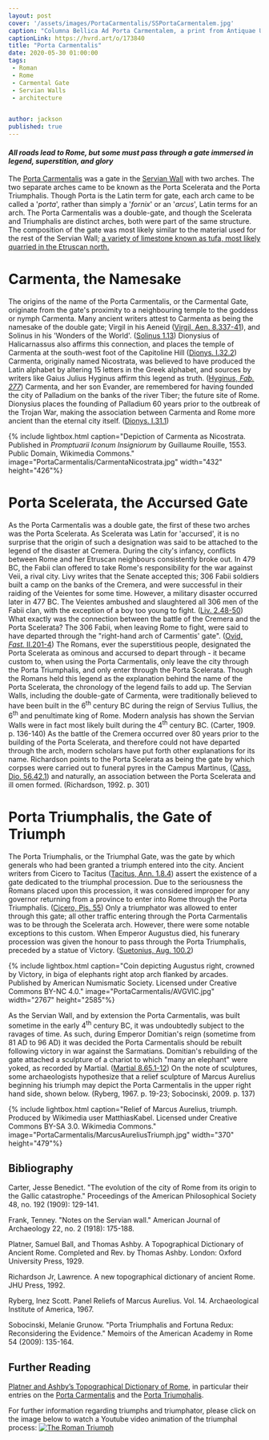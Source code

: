 ```yaml
---
layout: post
cover: '/assets/images/PortaCarmentalis/SSPortaCarmentalem.jpg'
caption: "Columna Bellica Ad Porta Carmentalem, a print from Antiquae Urbis Splendor. Giacomo Lauro, Rome, 1641. Object no. M24967.24, Harvard Art Museums/Fogg Museum, Gift of Max Falk."
captionLink: https://hvrd.art/o/173840
title: "Porta Carmentalis"
date: 2020-05-30 01:00:00
tags:
 - Roman
 - Rome
 - Carmental Gate
 - Servian Walls
 - architecture


author: jackson
published: true
---
```


#### _All roads lead to Rome, but some must pass through a gate immersed in legend, superstition, and glory_


The [Porta Carmentalis](https://penelope.uchicago.edu/Thayer/E/Gazetteer/Places/Europe/Italy/Lazio/Roma/Rome/_Texts/PLATOP*/Porta_Carmentalis.html) was a gate in the [Servian Wall](http://penelope.uchicago.edu/Thayer/E/Journals/AJA/22/2/Servian_Wall*.html) with two arches. The two separate arches came to be known as the Porta Scelerata and the Porta Triumphalis. Though Porta is the Latin term for gate, each arch came to be called a '*porta*', rather than simply a '*fornix*' or an '*arcus*', Latin terms for an arch. The Porta Carmentalis was a double-gate, and though the Scelerata and Triumphalis are distinct arches, both were part of the same structure. The composition of the gate was most likely similar to the material used for the rest of the Servian Wall; [a variety of limestone known as tufa, most likely quarried in the Etruscan north.](https://penelope.uchicago.edu/Thayer/E/Gazetteer/Places/Europe/Italy/Lazio/Roma/Rome/_Texts/PLATOP*/Murus_Servii_Tullii.html)

# Carmenta, the Namesake

The origins of the name of the Porta Carmentalis, or the Carmental Gate, originate from the gate's proximity to a neighbouring temple to the goddess or nymph Carmenta. Many ancient writers attest to Carmenta as being the namesake of the double gate; Virgil in his Aeneid ([Virgil, Aen. 8.337-41](http://www.perseus.tufts.edu/hopper/text?doc=Perseus%3Atext%3A1999.02.0054%3Abook%3D8%3Acard%3D337)), and Solinus in his 'Wonders of the World'. ([Solinus 1.13](https://www.thelatinlibrary.com/solinus1a.html))
Dionysius of Halicarnassus also affirms this connection, and places the temple of Carmenta at the south-west foot of the Capitoline Hill ([Dionys. I.32.2](https://penelope.uchicago.edu/Thayer/E/Roman/Texts/Dionysius_of_Halicarnassus/1B*.html#32.2)) Carmenta, originally named Nicostrata, was believed to have produced the Latin alphabet by altering 15 letters in the Greek alphabet, and sources by writers like Gaius Julius Hyginus affirm this legend as truth. ([Hyginus, *Fab. 277*](https://latin.packhum.org/loc/1263/1/0#110)) Carmenta, and her son Evander, are remembered for having founded the city of Palladium on the banks of the river Tiber; the future site of Rome. Dionysius places the founding of Palladium 60 years prior to the outbreak of the Trojan War, making the association between Carmenta and Rome more ancient than the eternal city itself. ([Dionys. I.31.1](https://penelope.uchicago.edu/Thayer/E/Roman/Texts/Dionysius_of_Halicarnassus/1B*.html#31.1))

{% include lightbox.html
caption="Depiction of Carmenta as Nicostrata. Published in *Promptuarii Iconum Insigniorum* by Guillaume Rouille, 1553. Public Domain, Wikimedia Commons."
image="PortaCarmentalis/CarmentaNicostrata.jpg"
width="432"
height="426"%}

# Porta Scelerata, the Accursed Gate

As the Porta Carmentalis was a double gate, the first of these two arches was the Porta Scelerata. As Scelerata was Latin for 'accursed', it is no surprise that the origin of such a designation was said to be attached to the legend of the disaster at Cremera. During the city's infancy, conflicts between Rome and her Etruscan neighbours consistently broke out. In 479 BC, the Fabii clan offered to take Rome's responsibility for the war against Veii, a rival city. Livy writes that the Senate accepted this; 306 Fabii soldiers built a camp on the banks of the Cremera, and were successful in their raiding of the Veientes for some time. However, a military disaster occurred later in 477 BC. The Veientes ambushed and slaughtered all 306 men of the Fabii clan, with the exception of a boy too young to fight. ([Liv. 2.48-50](http://www.perseus.tufts.edu/hopper/text?doc=Perseus%3Atext%3A1999.02.0151%3Abook%3D2%3Achapter%3D50)) What exactly was the connection between the battle of the Cremera and the Porta Scelerata? The 306 Fabii, when leaving Rome to fight, were said to have departed through the "right-hand arch of Carmentis' gate". ([Ovid, *Fast.* II.201-4](https://www.theoi.com/Text/OvidFasti2.html)) The Romans, ever the superstitious people, designated the Porta Scelerata as ominous and accursed to depart through - it became custom to, when using the Porta Carmentalis, only leave the city through the Porta Triumphalis, and only enter through the Porta Scelerata. Though the Romans held this legend as the explanation behind the name of the Porta Scelerata, the chronology of the legend fails to add up. The Servian Walls, including the double-gate of Carmenta, were traditionally believed to have been built in the 6<sup>th</sup> century BC during the reign of Servius Tullius, the 6<sup>th</sup> and penultimate king of Rome. Modern analysis has shown the Servian Walls were in fact most likely built during the 4<sup>th</sup> century BC. (Carter, 1909. p. 136-140) As the battle of the Cremera occurred over 80 years prior to the building of the Porta Scelerata, and therefore could not have departed through the arch, modern scholars have put forth other explanations for its name. Richardson points to the Porta Scelerata as being the gate by which corpses were carried out to funeral pyres in the Campus Martinus, ([Cass. Dio. 56.42.1](https://penelope.uchicago.edu/Thayer/E/Roman/Texts/Cassius_Dio/56*.html#42)) and naturally, an association between the Porta Scelerata and ill omen formed. (Richardson, 1992. p. 301)

# Porta Triumphalis, the Gate of Triumph

The Porta Triumphalis, or the Triumphal Gate, was the gate by which generals who had been granted a triumph entered into the city. Ancient writers from Cicero to Tacitus ([Tacitus, Ann. 1.8.4](https://penelope.uchicago.edu/Thayer/E/Roman/Texts/Tacitus/Annals/1A*.html#8)) assert the existence of a gate dedicated to the triumphal procession. Due to the seriousness the Romans placed upon this procession, it was considered improper for any governor returning from a province to enter into Rome through the Porta Triumphalis. ([Cicero, Pis. 55](http://www.perseus.tufts.edu/hopper/text?doc=Cic.+Pis.+55&fromdoc=Perseus%3Atext%3A1999.02.0020)) Only a triumphator was allowed to enter through this gate; all other traffic entering through the Porta Carmentalis was to be through the Scelerata arch. However, there were some notable exceptions to this custom. When Emperor Augustus died, his funerary procession was given the honour to pass through the Porta Triumphalis, preceded by a statue of Victory. ([Suetonius, Aug. 100.2](http://penelope.uchicago.edu/Thayer/E/Roman/Texts/Suetonius/12Caesars/Augustus*.html#100))

{% include lightbox.html
caption="Coin depicting Augustus right, crowned by Victory, in biga of elephants right atop arch flanked by arcades. Published by  American Numismatic Society. Licensed under Creative Commons BY-NC 4.0."
image="PortaCarmentalis/AVGVIC.jpg"
width="2767"
height="2585"%}


As the Servian Wall, and by extension the Porta Carmentalis, was built sometime in the early 4<sup>th</sup> century BC, it was undoubtedly subject to the ravages of time. As such, during Emperor Domitian's reign (sometime from 81 AD to 96 AD) it was decided the Porta Carmentalis should be rebuilt following victory in war against the Sarmatians. Domitian's rebuilding of the gate attached a sculpture of a chariot to which "many an elephant" were yoked, as recorded by Martial. ([Martial 8.65.1-12](http://www.tertullian.org/fathers/martial_epigrams_book08.htm#C65)) On the note of sculptures, some archaeologists hypothesize that a relief sculpture of Marcus Aurelius beginning his triumph may depict the Porta Carmentalis in the upper right hand side, shown below. (Ryberg, 1967. p. 19-23; Sobocinski, 2009. p. 137)

{% include lightbox.html
caption="Relief of Marcus Aurelius, triumph.  Produced by Wikimedia user MatthiasKabel. Licensed under Creative Commons BY-SA 3.0. Wikimedia Commons."
image="PortaCarmentalis/MarcusAureliusTriumph.jpg"
width="370"
height="479"%}

## Bibliography

Carter, Jesse Benedict. "The evolution of the city of Rome from its origin to the Gallic catastrophe." Proceedings of the American Philosophical Society 48, no. 192 (1909): 129-141.

Frank, Tenney. "Notes on the Servian wall." American Journal of Archaeology 22, no. 2 (1918): 175-188.

Platner, Samuel Ball, and Thomas Ashby. A Topographical Dictionary of Ancient Rome. Completed and Rev. by Thomas Ashby. London: Oxford University Press, 1929.

Richardson Jr, Lawrence. A new topographical dictionary of ancient Rome. JHU Press, 1992.

Ryberg, Inez Scott. Panel Reliefs of Marcus Aurelius. Vol. 14. Archaeological Institute of America, 1967.

Sobocinski, Melanie Grunow. "Porta Triumphalis and Fortuna Redux: Reconsidering the Evidence." Memoirs of the American Academy in Rome 54 (2009): 135-164.

## Further Reading

[Platner and Ashby’s Topographical Dictionary of Rome](http://penelope.uchicago.edu/Thayer/E/Gazetteer/Places/Europe/Italy/Lazio/Roma/Rome/_Texts/PLATOP*/home.html), in particular their entries on the [Porta Carmentalis](https://penelope.uchicago.edu/Thayer/E/Gazetteer/Places/Europe/Italy/Lazio/Roma/Rome/_Texts/PLATOP*/Porta_Carmentalis.html) and the [Porta Triumphalis](https://penelope.uchicago.edu/Thayer/E/Gazetteer/Places/Europe/Italy/Lazio/Roma/Rome/_Texts/PLATOP*/Porta_Triumphalis.html).


For further information regarding triumphs and triumphator, please click on the image below to watch a Youtube video animation of the triumphal process:
[![The Roman Triumph](https://yt-embed.herokuapp.com/embed?v=F-VjCLR5L-c)](https://www.youtube.com/watch?v=F-VjCLR5L-c)
